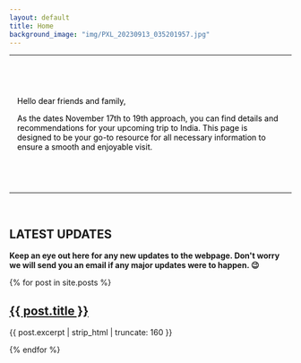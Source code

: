 ```yaml
---
layout: default
title: Home
background_image: "img/PXL_20230913_035201957.jpg"
---
```


--------
&nbsp;

<div style="position: relative; z-index: 2; color: #000; padding: 1em;">

Hello dear friends and family,

As the dates November 17th to 19th approach, you can find details and recommendations for your upcoming trip to India. This page is designed to be your go-to resource for all necessary information to ensure a smooth and enjoyable visit.

&nbsp;
</div>

-------------------------

&nbsp;
&nbsp;


## LATEST UPDATES

**Keep an eye out here for any new updates to the webpage. Don't worry we will send you an email if any major updates were to happen. 😉**

<div class="home">
  {% for post in site.posts %}
    <div class="post-summary">
      <h2>
        <a href="{{ post.url | relative_url }}">{{ post.title }}</a>
      </h2>
      <p>{{ post.excerpt | strip_html | truncate: 160 }}</p>
    </div>
  {% endfor %}
</div>

&nbsp;
&nbsp;
